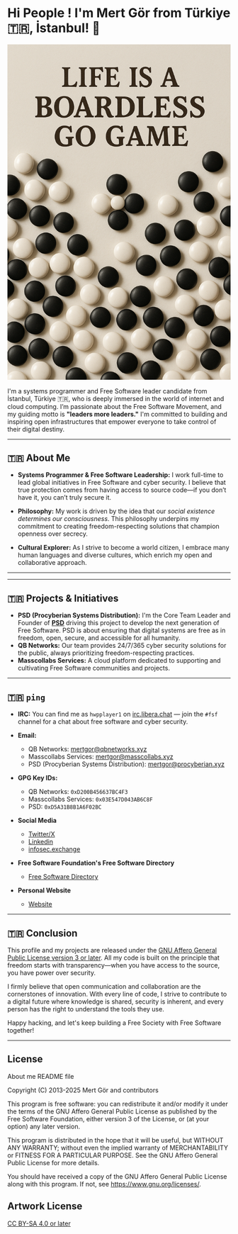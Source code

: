 # Hi People ! I'm Mert Gör from Türkiye 🇹🇷, İstanbul! 👋

![Mert Gör](img/life.png)

I'm a systems programmer and Free Software leader candidate from İstanbul, Türkiye 🇹🇷, who is deeply immersed in the world of internet and cloud computing. I’m passionate about the Free Software Movement, and my guiding motto is **"leaders more leaders."** I'm committed to building and inspiring open infrastructures that empower everyone to take control of their digital destiny.

---

## 🇹🇷 About Me

- **Systems Programmer & Free Software Leadership:** I work full-time to lead global initiatives in Free Software and cyber security. I believe that true protection comes from having access to source code—if you don’t have it, you can’t truly secure it.
  
- **Philosophy:** My work is driven by the idea that our *social existence determines our consciousness*. This philosophy underpins my commitment to creating freedom-respecting solutions that champion openness over secrecy.
  
- **Cultural Explorer:** As I strive to become a world citizen, I embrace many human languages and diverse cultures, which enrich my open and collaborative approach.

---


---

## 🇹🇷 Projects & Initiatives

- **PSD (Procyberian Systems Distribution):** I'm the Core Team Leader and Founder of **[PSD](https://github.com/procyberian)** driving this project to develop the next generation of Free Software. PSD is about ensuring that digital systems are free as in freedom, open, secure, and accessible for all humanity.
- **QB Networks:** Our team provides 24/7/365 cyber security solutions for the public, always prioritizing freedom-respecting practices.
- **Masscollabs Services:** A cloud platform dedicated to supporting and cultivating Free Software communities and projects.

---

## 🇹🇷 ```ping```

- **IRC:** You can find me as `hwpplayer1` on [irc.libera.chat](https://libera.chat/) — join the `#fsf` channel for a chat about free software and cyber security.
- **Email:** 
  - QB Networks: <mertgor@qbnetworks.xyz>  
  - Masscollabs Services: <mertgor@masscollabs.xyz>  
  - PSD (Procyberian Systems Distribution): <mertgor@procyberian.xyz>
- **GPG Key IDs:**  
  - QB Networks: `0xD200B456637BC4F3`  
  - Masscollabs Services: `0x03E547D043AB6C8F`  
  - PSD: `0xD5A31B8B1A6F02BC`
- **Social Media**
  - [Twitter/X](https://x.com/MertGor)
  - [Linkedin](https://www.linkedin.com/in/hwpplayer1/)
  - [infosec.exchange](https://infosec.exchange/@hwpplayer1)

- **Free Software Foundation's Free Software Directory**
  - [Free Software Directory](https://directory.fsf.org/wiki/User:Mertgor)
- **Personal Website**
  - [Website](https://mertgor.xyz)

---

## 🇹🇷 Conclusion

This profile and my projects are released under the [GNU Affero General Public License version 3 or later](https://www.gnu.org/licenses/agpl-3.0.html). All my code is built on the principle that freedom starts with transparency—when you have access to the source, you have power over security.

I firmly believe that open communication and collaboration are the cornerstones of innovation. With every line of code, I strive to contribute to a digital future where knowledge is shared, security is inherent, and every person has the right to understand the tools they use.

Happy hacking, and let's keep building a Free Society with Free Software together!

---

## License

About me README file

Copyright (C) 2013-2025 Mert Gör and contributors

This program is free software: you can redistribute it and/or modify
it under the terms of the GNU Affero General Public License as published
by the Free Software Foundation, either version 3 of the License, or
(at your option) any later version.

This program is distributed in the hope that it will be useful,
but WITHOUT ANY WARRANTY; without even the implied warranty of
MERCHANTABILITY or FITNESS FOR A PARTICULAR PURPOSE.  See the
GNU Affero General Public License for more details.

You should have received a copy of the GNU Affero General Public License
along with this program.  If not, see <https://www.gnu.org/licenses/>.

## Artwork License

[CC BY-SA 4.0 or later](by-sa.markdown)





